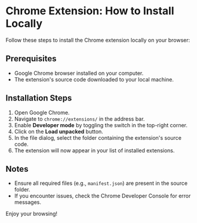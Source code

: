 # Chrome Extension: How to Install Locally

Follow these steps to install the Chrome extension locally on your browser:

## Prerequisites
- Google Chrome browser installed on your computer.
- The extension's source code downloaded to your local machine.

## Installation Steps
1. Open Google Chrome.
2. Navigate to `chrome://extensions/` in the address bar.
3. Enable **Developer mode** by toggling the switch in the top-right corner.
4. Click on the **Load unpacked** button.
5. In the file dialog, select the folder containing the extension's source code.
6. The extension will now appear in your list of installed extensions.

## Notes
- Ensure all required files (e.g., `manifest.json`) are present in the source folder.
- If you encounter issues, check the Chrome Developer Console for error messages.

Enjoy your browsing!